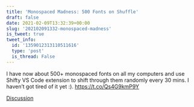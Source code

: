 ```yaml
---
title: 'Monospaced Madness: 500 Fonts on Shuffle'
draft: false
date: 2021-02-09T13:32:39+00:00
slug: '202102091332-monospaced-madness'
is_tweet: true
tweet_info:
  id: '1359012313110511616'
  type: 'post'
  is_thread: False
---
```




I have now about 500+ monospaced fonts on all my computers and use Shifty VS Code extension to shift through them randomly every 30 mins. I haven’t got tired of it yet :). <https://t.co/Qs4G9kmP9Y>

[Discussion](https://x.com/sytelus/status/1359012313110511616)
